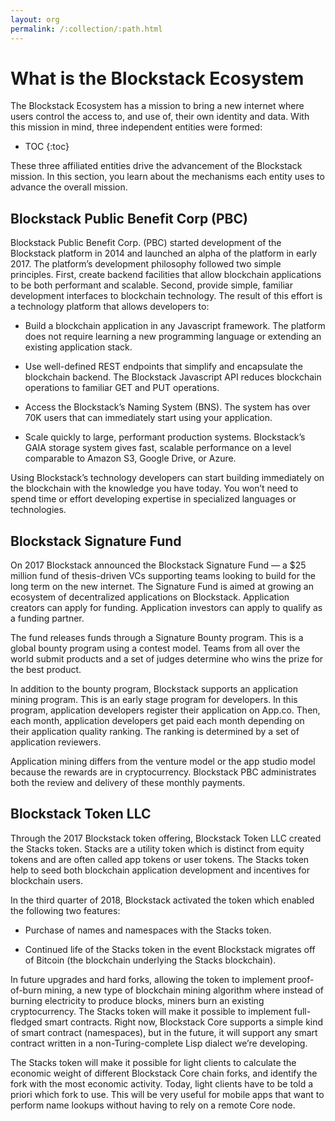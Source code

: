 ```yaml
---
layout: org
permalink: /:collection/:path.html
---
```

# What is the Blockstack Ecosystem

The Blockstack Ecosystem has a mission to bring a new internet where users
control the access to, and use of, their own identity and data. With this
mission in mind, three independent entities were formed:

* TOC
{:toc}

These three affiliated entities drive the advancement of the Blockstack mission.
In this section, you learn about the mechanisms each entity uses to advance the
overall mission.



## Blockstack Public Benefit Corp (PBC)

Blockstack Public Benefit Corp. (PBC) started development of the Blockstack
platform in 2014 and launched an alpha of the platform in early 2017. The
platform’s development philosophy followed two simple principles. First, create
backend facilities that allow blockchain applications to be both performant and
scalable. Second, provide simple, familiar development interfaces to blockchain
technology. The result of this effort is a technology platform that allows
developers to:

- Build a blockchain application in any Javascript framework. The platform does not require learning a new programming language or extending an existing application stack.

- Use well-defined REST endpoints that simplify and encapsulate the blockchain backend. The Blockstack Javascript API reduces blockchain operations to familiar GET and PUT operations.

- Access the Blockstack’s Naming System (BNS). The system has over 70K users that can immediately start using your application.

- Scale quickly to large, performant production systems. Blockstack’s GAIA storage system gives fast, scalable performance on a level comparable to Amazon S3, Google Drive, or Azure.

Using Blockstack’s technology developers can start building immediately on the
blockchain with the knowledge you have today. You won’t need to spend time or
effort developing expertise in specialized languages or technologies.

## Blockstack Signature Fund

On 2017 Blockstack announced the Blockstack Signature Fund — a $25 million fund
of thesis-driven VCs supporting teams looking to build for the long term on the
new internet. The Signature Fund is aimed at growing an ecosystem of
decentralized applications on Blockstack. Application creators can apply for
funding. Application investors can apply to qualify as a funding partner.

The fund releases funds through a Signature Bounty program. This is a global
bounty program using a contest model. Teams from all over the world submit
products and a set of judges determine who wins the prize for the best product.

In addition to the bounty program, Blockstack supports an application mining
program. This is an early stage program for developers. In this program,
application developers register their application on App.co. Then, each month,
application developers get paid each month depending on their application
quality ranking. The ranking is determined by a set of application reviewers.

Application mining differs from the venture model or the app studio model
because the rewards are in cryptocurrency. Blockstack PBC administrates both the
review and delivery of these monthly payments.

## Blockstack Token LLC

Through the 2017 Blockstack token offering, Blockstack Token LLC created the
Stacks token. Stacks are a utility token which is distinct from equity tokens
and are often called app tokens or user tokens. The Stacks token help to seed
both blockchain application development and incentives for blockchain users.

In the third quarter of 2018, Blockstack activated the token which enabled the
following two features:

* Purchase of names and namespaces with the Stacks token.

* Continued life of the Stacks token in the event Blockstack migrates off of Bitcoin (the blockchain underlying the Stacks blockchain).

In future upgrades and hard forks, allowing the token to implement proof-of-burn
mining, a new type of blockchain mining algorithm where instead of burning
electricity to produce blocks, miners burn an existing cryptocurrency. The
Stacks token will make it possible to implement full-fledged smart contracts.
Right now, Blockstack Core supports a simple kind of smart contract
(namespaces), but in the future, it will support any smart contract written in a
non-Turing-complete Lisp dialect we’re developing.

The Stacks token will make it possible for light clients to calculate the
economic weight of different Blockstack Core chain forks, and identify the fork
with the most economic activity. Today, light clients have to be told a priori
which fork to use. This will be very useful for mobile apps that want to perform
name lookups without having to rely on a remote Core node.

